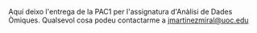 Aquí deixo l'entrega de la PAC1 per l'assignatura d'Anàlisi de Dades Òmiques.
Qualsevol cosa podeu contactarme a jmartinezmiral@uoc.edu

